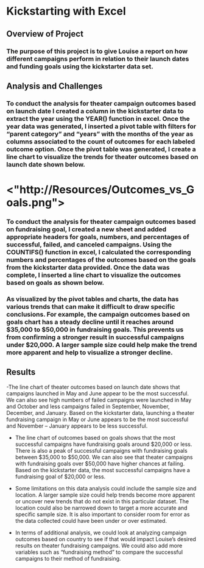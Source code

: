 # Kickstarting with Excel

## Overview of Project

### The purpose of this project is to give Louise a report on how different campaigns perform in relation to their launch dates and funding goals using the kickstarter data set.

## Analysis and Challenges

### To conduct the analysis for theater campaign outcomes based on launch date I created a column in the kickstarter data to extract the year using the YEAR() function in excel. Once the year data was generated, I inserted a pivot table with filters for “parent category” and “years” with the months of the year as columns associated to the count of outcomes for each labeled outcome option. Once the pivot table was generated, I create a line chart to visualize the trends for theater outcomes based on launch date shown below.

# <"http://Resources/Outcomes_vs_Goals.png">

### To conduct the analysis for theater campaign outcomes based on fundraising goal, I created a new sheet and added appropriate headers for goals, numbers, and percentages of successful, failed, and canceled campaigns. Using the COUNTIFS() function in excel, I calculated the corresponding numbers and percentages of the outcomes based on the goals from the kickstarter data provided. Once the data was complete, I inserted a line chart to visualize the outcomes based on goals as shown below.

### As visualized by the pivot tables and charts, the data has various trends that can make it difficult to draw specific conclusions. For example, the campaign outcomes based on goals chart has a steady decline until it reaches around $35,000 to $50,000 in fundraising goals. This prevents us from confirming a stronger result in successful campaigns under $20,000. A larger sample size could help make the trend more apparent and help to visualize a stronger decline.

## Results

-The line chart of theater outcomes based on launch date shows that campaigns launched in May and June appear to be the most successful. We can also see high numbers of failed campaigns were launched in May and October and less campaigns failed in September, November, December, and January. Based on the kickstarter data, launching a theater fundraising campaign in May or June appears to be the most successful and November – January appears to be less successful.

- The line chart of outcomes based on goals shows that the most successful campaigns have fundraising goals around $20,000 or less. There is also a peak of successful campaigns with fundraising goals between $35,000 to $50,000. We can also see that theater campaigns with fundraising goals over $50,000 have higher chances at failing. Based on the kickstarter data, the most successful campaigns have a fundraising goal of $20,000 or less.

- Some limitations on this data analysis could include the sample size and location. A larger sample size could help trends become more apparent or uncover new trends that do not exist in this particular dataset. The location could also be narrowed down to target a more accurate and specific sample size. It is also important to consider room for error as the data collected could have been under or over estimated.

- In terms of additional analysis, we could look at analyzing campaign outcomes based on country to see if that would impact Louise’s desired results on theater fundraising campaigns. We could also add more variables such as “fundraising method” to compare the successful campaigns to their method of fundraising.
